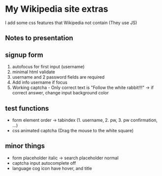 # My Wikipedia site extras

I add some css features that Wikipedia not contain (They use JS)

## Notes to presentation

## signup form
1. autofocus for first input (username)
2. minimal html validate
  1. username and 2 password fields are required
  2. Add info username if focus
  3. Working captcha - Only correct text is "Follow the white rabbit!!!" -> if correct answer, change input background color

## test functions
- form element order -> tabindex (1. username, 2. pw, 3. pw confirmation, ...)
- css animated captcha (Drag the mouse to the white square)


## minor things
- form placeholder italic -> search placeholder normal
- captcha input autocomplete off
- language cog icon have hover, and title
